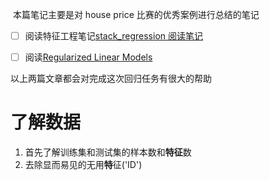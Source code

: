
‌‌‌
	本篇笔记主要是对 house price 比赛的优秀案例进行总结的笔记
- [ ] 阅读特征工程笔记[stack_regression 阅读笔记](stack_regression%20阅读笔记.md)
- [ ] 阅读[Regularized Linear Models](https://www.kaggle.com/apapiu/regularized-linear-models)


以上两篇文章都会对完成这次回归任务有很大的帮助



# 了解数据
1. 首先了解训练集和测试集的样本数和**特征**数
2. 去除显而易见的无用**特**征('ID')


